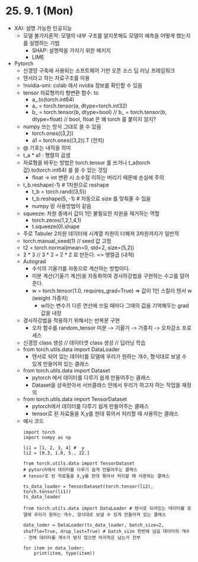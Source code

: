 # 25. 9. 1 (Mon)

* XAI: 설명 가능한 인공지능
  * 모델 불가지론적: 모델의 내부 구조를 알지못해도 모델이 예측을 어떻게 했는지를 설명하는 기법
    * SHAP: 설명력을 가지기 위한 패키지
    * LIME
* Pytorch
  * 신경망 구축에 사용되는 소프트웨어 기반 오픈 소스 딥 러닝 프레임워크
  * 텐서라고 하는 자료구조를 이용
  * !nvidia-smi: colab 에서 nvidia 정보를 확인할 수 있음
  * tensor 자료형끼리 형변환 함수: to
    * a_.to(torch.int64)
    * a_ = torch.tensor(a, dtype=torch.int32)
    * b_ = torch.tensor(b, dtype=bool) // b_ = torch.tensor(b, dtype=float) // bool, float 은 왜 torch 를 붙이지 않지?
  * numpy 쓰는 방식 그대로 쓸 수 있음
    * torch.ones((3,2))
    * a1 = torch.ones((3,2)).T (전치)
  * @ 기호는 내적을 의미
  * t_a * a1 : 행렬의 곱셈
  * 자료형을 바꾸는 방법은 torch.tensor 를 쓰거나 t_a(torch 값).to(torch.int64) 를 쓸 수 있는 것임
    * float -> int 변환 시 소수점 이하는 버리기 때문에 손실에 주의
  * t_b.reshape(-1) # 1차원으로 reshape
    * t_b = torch.rand((3,5))
    * t_b.reshape(5, -1) # 자동으로 size 를 맞춰줄 수 있음
    * numpy 랑 사용방법이 같음
  * squeeze: 차원 중에서 값이 1인 불필요한 차원을 제거하는 역할
    * torch.zeros(1,2,1,4,1)
    * t.squeeze(0).shape
  * 주로 Tabuler 2차원 데이터에 시계열 차원이 더해져 3차원까지가 일반적
  * torch.manual_seed(1) // seed 값 고정
  * t2 = torch.normal(mean=0, std=2, size=(5,2))
  * 2 * 3 // 3 * 2 = 2 * 2 로 만든다. => 행렬곱 (내적)
  * Autograd
    * 수식의 기울기를 자동으로 계산하는 방법이다.
    * 미분 계산(기울기 계산)을 자동화하여 경사하강법을 구현하는 수고를 덜어준다.
    * w = torch.tensor(1.0, requires_grad=True) => 값이 1인 스칼라 텐서 w (weight 가중치)
      * w라는 변수가 다른 연산에 쓰일 때마다 그때의 값을 기억해두는 grad값을 내장
  * 경사하강법을 적용하기 위해서는 반복문 구현
    * 오차 함수를 random_tensor 미분 -> 기울기 -> 가중치 -> 오차감소 프로세스
  * 신경망 class 생성 // 데이터셋 class 생성 // 딥러닝 학습
  * from torch.utils.data import DataLoader
    * 텐서로 되어 있는 데이터를 모델에 우리가 원하는 개수, 형식대로 보낼 수 있게 만들어져 있는 클래스
  * from torch.utils.data import Dataset
    * pytorch 에서 데이터를 다루기 쉽게 만들어주는 클래스
    * Dataset을 상속받아서 서브클래스 안에서 우리가 하고자 하는 작업을 재정의
  * from torch.utils.data import TensorDataset
    * pytorch에서 데이터를 다루기 쉽게 만들어주는 클래스
    * tensor로 된 자료들을 X,y를 한데 묶어서 처리할 때 사용하는 클래스
  * 예시 코드
    ```
    import torch
    import numpy as np
    
    li1 = [1, 2, 3, 4] #  y
    li2 = [0.3, 1.0, 5., 22.]
    
    from torch.utils.data import TensorDataset 
    # pytorch에서 데이터를 다루기 쉽게 만들어주는 클래스 
    # tensor로 된 자료들을 X,y를 한데 묶어서 처리할 때 사용하는 클래스 
    
    ts_data_loader = TensorDataset(torch.tensor(li2), torch.tensor(li1))
    ts_data_loader
    
    from torch.utils.data import DataLoader # 텐서로 되어있는 데이터를 모델에 우리가 원하는 개수, 형식대로 보낼 수 있게 만들어져 있는 클래스
    
    data_loder = DataLoader(ts_data_loader, batch_size=2, shuffle=True, drop_last=True) # batch_size 한번에 넘길 데이터의 개수 - 전체 데이터를 개수가 맞지 않으면 마지막은 남는거 전부 
    
    for item in data_loder:
        print(item, type(item))
    ```

